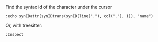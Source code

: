 Find the syntax id of the character under the cursor

```
:echo synIDattr(synIDtrans(synID(line("."), col("."), 1)), "name")
```

Or, with treesitter:

```
:Inspect
```
